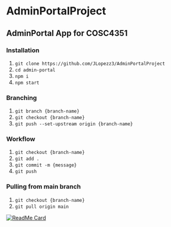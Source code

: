# AdminPortalProject

## AdminPortal App for COSC4351

### Installation

1. `git clone https://github.com/JLopezz3/AdminPortalProject`
2. `cd admin-portal`
3. `npm i`
4. `npm start`

### Branching

1. `git branch {branch-name}`
2. `git checkout {branch-name}`
3. `git push --set-upstream origin {branch-name}`

### Workflow

1. `git checkout {branch-name}`
2. `git add .`
3. `git commit -m {message}`
4. `git push`

### Pulling from main branch

1. `git checkout {branch-name}`
2. `git pull origin main`

[![ReadMe Card](https://github-readme-stats.vercel.app/api/pin/?username=JLopezz3&repo=AdminPortalProject)](https://github.com/anuraghazra/github-readme-stats)
